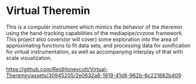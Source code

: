 # Virtual Theremin 
This is a computer instrument which mimics the behavior of the *theremin* using the hand-tracking capabilities of the mediapipe/cvzone framework. This project also covers(or will cover) some exploration into the area of approximating functions to fit data sets, and processing data for sonification for virtual instrumentation, as well as accompanying interplay of that with scale visualization.



https://github.com/ReidHoneycutt/Virtual-Theremin/assets/30945205/2e0632a8-1919-41d8-962b-6c221882b409

